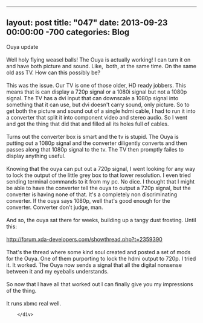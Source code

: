 
---
layout: post
title: "047"
date: 2013-09-23 00:00:00 -700
categories: Blog
---
<div class="blog-content">
				<div class="paragraph" style="text-align:left;">Ouya update<br><span style=""></span><br><span style=""></span>Well holy flying weasel balls! The Ouya is actually working! I can turn it on and have both picture and sound. Like, &nbsp;both, at the same time. On the same old ass TV. How can this possibly be? <br><br>This was the issue. Our TV is one of those older, HD ready jobbers. This means that is can display a 720p signal or a 1080i signal but not a 1080p signal. The TV has a dvi input that can downscale a 1080p signal into something that it can use, but dvi doesn't carry sound, only picture. So to get both the picture and sound out of a single hdmi cable, I had to run it into a converter that split it into component video and stereo audio. So I went and got the thing that did that and filled all its holes full of cables. <br><br>Turns out the converter box is smart and the tv is stupid. The Ouya is putting out a 1080p signal and the converter diligently converts and then passes along that 1080p signal to the tv. The TV then promptly failes to display anything useful. <br><br>Knowing that the ouya can put out a 720p signal, I went looking for any way to lock the output of the little grey box to that lower resolution. I even tried sending terminal commands to it from my pc. No dice. I thought that I might be able to have the converter tell the ouya to output a 720p signal, but the converter is having none of that. It's a completely non discriminating converter. If the ouya says 1080p, well that's good enough for the converter. Converter don't judge, man. <br><br>And so, the ouya sat there for weeks, building up a tangy dust frosting. Until this:&nbsp;<br><span style=""></span><br><span style=""></span><a href="http://forum.xda-developers.com/showthread.php?t=2359390" target="_blank">http://forum.xda-developers.com/showthread.php?t=2359390</a><br><span style=""></span><br><span style=""></span>That's the thread where some kind soul created and posted a set of mods for the Ouya. One of them purporting to lock the hdmi output to 720p. I tried it. It worked. The Ouya now sends a signal that all the digital nonsense between it and my eyeballs understands. <br><br>So now that I have all that worked out I can finally give you my impressions of the thing. <br><br>It runs xbmc real well. <br></div>

		</div>
        